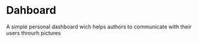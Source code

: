 # Dahboard
A simple personal dashboard wich helps authors to communicate with their users throurh pictures
